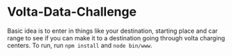 # Volta-Data-Challenge
Basic idea is to enter in things like your destination, starting place and car range to see if you can make it to a destination going through volta charging centers.
To run, run ```npm install``` and ```node bin/www```.

